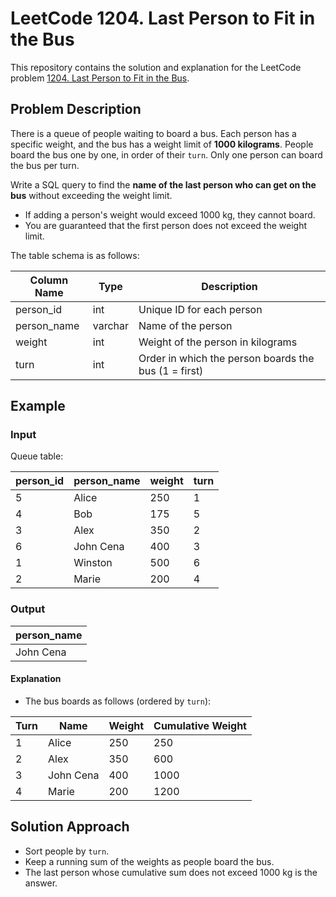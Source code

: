 # LeetCode 1204. Last Person to Fit in the Bus

This repository contains the solution and explanation for the LeetCode problem [1204. Last Person to Fit in the Bus](https://leetcode.com/problems/last-person-to-fit-in-the-bus/).

## Problem Description

There is a queue of people waiting to board a bus. Each person has a specific weight, and the bus has a weight limit of **1000 kilograms**. People board the bus one by one, in order of their `turn`. Only one person can board the bus per turn.

Write a SQL query to find the **name of the last person who can get on the bus** without exceeding the weight limit.

- If adding a person's weight would exceed 1000 kg, they cannot board.
- You are guaranteed that the first person does not exceed the weight limit.

The table schema is as follows:

| Column Name | Type    | Description                                              |
|-------------|---------|---------------------------------------------------------|
| person_id   | int     | Unique ID for each person                               |
| person_name | varchar | Name of the person                                      |
| weight      | int     | Weight of the person in kilograms                       |
| turn        | int     | Order in which the person boards the bus (1 = first)    |

## Example

### Input

Queue table:

| person_id | person_name | weight | turn |
|-----------|-------------|--------|------|
| 5         | Alice       | 250    | 1    |
| 4         | Bob         | 175    | 5    |
| 3         | Alex        | 350    | 2    |
| 6         | John Cena   | 400    | 3    |
| 1         | Winston     | 500    | 6    |
| 2         | Marie       | 200    | 4    |

### Output

| person_name |
|-------------|
| John Cena   |

#### Explanation

- The bus boards as follows (ordered by `turn`):

| Turn | Name      | Weight | Cumulative Weight |
|------|-----------|--------|-------------------|
| 1    | Alice     | 250    | 250               |
| 2    | Alex      | 350    | 600               |
| 3    | John Cena | 400    | 1000              | ← Last person who fits
| 4    | Marie     | 200    | 1200              | (cannot board)

## Solution Approach

- Sort people by `turn`.
- Keep a running sum of the weights as people board the bus.
- The last person whose cumulative sum does not exceed 1000 kg is the answer.